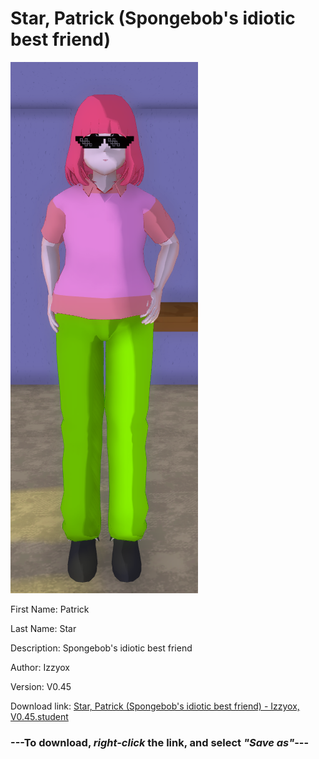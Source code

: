 # Star, Patrick (Spongebob's idiotic best friend)

<img src = "https://raw.githubusercontent.com/Arbiter1223/Daigaku-Gurashi-Custom-Students/master/Students/Files/Star%2C%20Patrick%20(Spongebob's%20idiotic%20best%20friend).png">

First Name: Patrick

Last Name: Star

Description: Spongebob's idiotic best friend

Author: Izzyox

Version: V0.45

Download link: <a href="https://raw.githubusercontent.com/Arbiter1223/Daigaku-Gurashi-Custom-Students/master/Students/Files/Star%2C%20Patrick%20(Spongebob's%20idiotic%20best%20friend)%20-%20Izzyox%2C%20V0.45.student">Star, Patrick (Spongebob's idiotic best friend) - Izzyox, V0.45.student</a>

### ---**To download, _right-click_ the link, and select _"Save as"_**---
